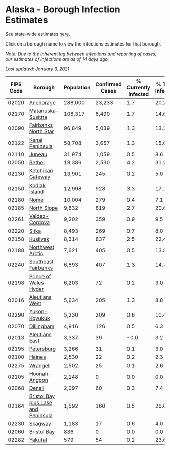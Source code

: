 # Alaska - Borough Infection Estimates

See state-wide estimates [here](/infections/us-ak).

Click on a borough name to view the infections estimates for that borough.

*Note: Due to the inherent lag between infections and reporting of cases, our estimates of infections are as of 14 days ago.*

*Last updated: January 3, 2021*

|   FIPS Code |                                                                    Borough |   Population |   Confirmed Cases |   % Currently Infected |   % Total Infected |
|-------------|----------------------------------------------------------------------------|--------------|-------------------|------------------------|--------------------|
|       02020 |                                                     [Anchorage](anchorage) |      288,000 |            23,233 |                    1.7 |               20.2 |
|       02170 |                                     [Matanuska-Susitna](matanuska-susitna) |      108,317 |             6,490 |                    1.7 |               14.6 |
|       02090 |                               [Fairbanks North Star](fairbanks-north-star) |       96,849 |             5,039 |                    1.3 |               13.2 |
|       02122 |                                         [Kenai Peninsula](kenai-peninsula) |       58,708 |             3,657 |                    1.3 |               15.6 |
|       02110 |                                                           [Juneau](juneau) |       31,974 |             1,059 |                    0.5 |                8.6 |
|       02050 |                                                           [Bethel](bethel) |       18,386 |             2,530 |                    4.2 |               31.2 |
|       02130 |                                     [Ketchikan Gateway](ketchikan-gateway) |       13,901 |               245 |                    0.2 |                5.0 |
|       02150 |                                             [Kodiak Island](kodiak-island) |       12,998 |               928 |                    3.3 |               17.1 |
|       02180 |                                                               [Nome](nome) |       10,004 |               279 |                    0.4 |                7.1 |
|       02185 |                                                 [North Slope](north-slope) |        9,832 |               819 |                    2.7 |               20.6 |
|       02261 |                                           [Valdez-Cordova](valdez-cordova) |        9,202 |               359 |                    0.9 |                9.5 |
|       02220 |                                                             [Sitka](sitka) |        8,493 |               269 |                    0.7 |                8.0 |
|       02158 |                                                       [Kusilvak](kusilvak) |        8,314 |               837 |                    2.5 |               22.4 |
|       02188 |                                       [Northwest Arctic](northwest-arctic) |        7,621 |               405 |                    0.5 |               13.8 |
|       02240 |                                 [Southeast Fairbanks](southeast-fairbanks) |        6,893 |               407 |                    1.3 |               14.7 |
|       02198 |                             [Prince of Wales-Hyder](prince-of-wales-hyder) |        6,203 |                72 |                    0.2 |                3.0 |
|       02016 |                                           [Aleutians West](aleutians-west) |        5,634 |               205 |                    1.3 |                8.8 |
|       02290 |                                             [Yukon-Koyukuk](yukon-koyukuk) |        5,230 |               209 |                    0.6 |               10.4 |
|       02070 |                                                   [Dillingham](dillingham) |        4,916 |               126 |                    0.5 |                6.3 |
|       02013 |                                           [Aleutians East](aleutians-east) |        3,337 |                39 |                   -0.0 |                3.2 |
|       02195 |                                                   [Petersburg](petersburg) |        3,266 |                31 |                    0.1 |                3.0 |
|       02100 |                                                           [Haines](haines) |        2,530 |                22 |                    0.2 |                2.3 |
|       02275 |                                                       [Wrangell](wrangell) |        2,502 |                25 |                    0.1 |                2.6 |
|       02105 |                                             [Hoonah-Angoon](hoonah-angoon) |        2,148 |                 0 |                    0.0 |                0.0 |
|       02068 |                                                           [Denali](denali) |        2,097 |                60 |                    0.3 |                7.4 |
|       02164 | [Bristol Bay plus Lake and Peninsula](bristol-bay-plus-lake-and-peninsula) |        1,592 |               160 |                    0.5 |               26.0 |
|       02230 |                                                         [Skagway](skagway) |        1,183 |                17 |                    0.6 |                4.0 |
|       02060 |                                                 [Bristol Bay](bristol-bay) |          836 |                 0 |                    0.0 |                0.0 |
|       02282 |                                                         [Yakutat](yakutat) |          579 |                54 |                    0.2 |               23.6 |